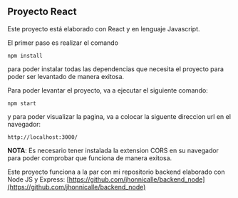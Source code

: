 

## Proyecto React

Este proyecto está elaborado con React y en lenguaje Javascript.

El primer paso es realizar el comando 

    npm install

para poder instalar todas las dependencias que necesita el proyecto para poder ser levantado de manera exitosa.

Para poder levantar el proyecto, va a ejecutar el siguiente comando: 

    npm start

y para poder visualizar la pagina, va a colocar la siguente direccion url en el navegador:

    http://localhost:3000/

**NOTA**: Es necesario tener instalada la extension CORS en su navegador para poder comprobar que funciona de manera exitosa.

Este proyecto funciona a la par con mi repositorio backend elaborado con Node JS y Express: [https://github.com/jhonnicalle/backend_node](https://github.com/jhonnicalle/backend_node)
